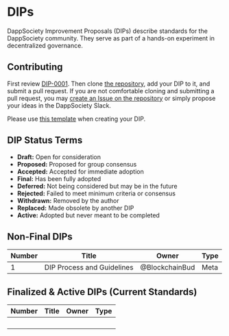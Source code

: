 # DIPs
DappSociety Improvement Proposals (DIPs) describe standards for the DappSociety community. They serve as part of a hands-on experiment in decentralized governance.

## Contributing
First review [DIP-0001](https://github.com/DappSociety/DIPs/blob/master/proposals/dip-0001.md). Then clone [the repository](https://github.com/DappSociety/DIPs), add your DIP to it, and submit a pull request. If you are not comfortable cloning and submitting a pull request, you may [create an Issue on the repository](https://github.com/DappSociety/DIPs/issues) or simply propose your ideas in the DappSociety Slack.

Please use [this template](https://github.com/DappSociety/DIPs/blob/master/dip-xxxx.md) when creating your DIP.

## DIP Status Terms
* __Draft:__ Open for consideration
* __Proposed:__ Proposed for group consensus
* __Accepted:__ Accepted for immediate adoption
* __Final:__ Has been fully adopted
* __Deferred:__ Not being considered but may be in the future
* __Rejected:__ Failed to meet minimum criteria or consensus
* __Withdrawn:__ Removed by the author
* __Replaced:__ Made obsolete by another DIP
* __Active:__ Adopted but never meant to be completed

## Non-Final DIPs

| Number | Title | Owner | Type |
|--------|-------|-------|------|
| 1 | DIP Process and Guidelines | @BlockchainBud | Meta |

## Finalized & Active DIPs (Current Standards)

| Number | Title | Owner | Type |
|--------|-------|-------|------|
|   |   |   | &nbsp; |
